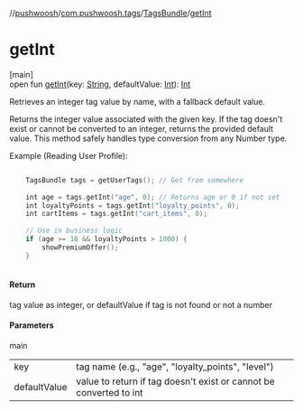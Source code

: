 //[pushwoosh](../../../index.md)/[com.pushwoosh.tags](../index.md)/[TagsBundle](index.md)/[getInt](get-int.md)

# getInt

[main]\
open fun [getInt](get-int.md)(key: [String](https://developer.android.com/reference/kotlin/java/lang/String.html), defaultValue: [Int](https://kotlinlang.org/api/latest/jvm/stdlib/kotlin-stdlib/kotlin/-int/index.html)): [Int](https://kotlinlang.org/api/latest/jvm/stdlib/kotlin-stdlib/kotlin/-int/index.html)

Retrieves an integer tag value by name, with a fallback default value. 

 Returns the integer value associated with the given key. If the tag doesn't exist or cannot be converted to an integer, returns the provided default value. This method safely handles type conversion from any Number type. 

Example (Reading User Profile):

```kotlin

	TagsBundle tags = getUserTags(); // Get from somewhere
	
	int age = tags.getInt("age", 0); // Returns age or 0 if not set
	int loyaltyPoints = tags.getInt("loyalty_points", 0);
	int cartItems = tags.getInt("cart_items", 0);
	
	// Use in business logic
	if (age >= 18 && loyaltyPoints > 1000) {
	    showPremiumOffer();
	}
	
```

#### Return

tag value as integer, or defaultValue if tag is not found or not a number

#### Parameters

main

| | |
|---|---|
| key | tag name (e.g., &quot;age&quot;, &quot;loyalty_points&quot;, &quot;level&quot;) |
| defaultValue | value to return if tag doesn't exist or cannot be converted to int |
